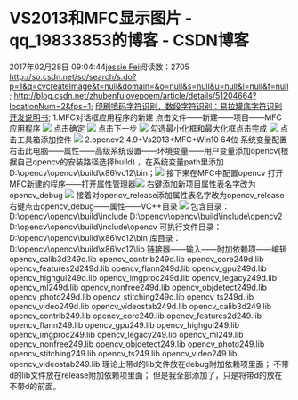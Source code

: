 # VS2013和MFC显示图片 - qq_19833853的博客 - CSDN博客
2017年02月28日 09:04:44[jessie Fei](https://me.csdn.net/qq_19833853)阅读数：2705
http://so.csdn.net/so/search/s.do?p=1&q=cvcreateImage&t=null&domain=&o=null&s=null&u=null&l=null&f=null;
http://blog.csdn.net/zhubenfulovepoem/article/details/51204664?locationNum=2&fps=1;
[印刷喷码字符识别，数段字符识别：易拉罐底字符识别开发说明书](http://blog.csdn.net/zhubenfulovepoem/article/details/51204664);
1.MFC对话框应用程序的新建
点击文件——新建——项目——MFC应用程序
![](https://img-blog.csdn.net/20170228091439294?watermark/2/text/aHR0cDovL2Jsb2cuY3Nkbi5uZXQvcXFfMTk4MzM4NTM=/font/5a6L5L2T/fontsize/400/fill/I0JBQkFCMA==/dissolve/70/gravity/Center)
点击确定
![](https://img-blog.csdn.net/20170228091604481?watermark/2/text/aHR0cDovL2Jsb2cuY3Nkbi5uZXQvcXFfMTk4MzM4NTM=/font/5a6L5L2T/fontsize/400/fill/I0JBQkFCMA==/dissolve/70/gravity/Center)
点击下一步
![](https://img-blog.csdn.net/20170228091939531?watermark/2/text/aHR0cDovL2Jsb2cuY3Nkbi5uZXQvcXFfMTk4MzM4NTM=/font/5a6L5L2T/fontsize/400/fill/I0JBQkFCMA==/dissolve/70/gravity/Center)
勾选最小化框和最大化框点击完成
![](https://img-blog.csdn.net/20170228092035938?watermark/2/text/aHR0cDovL2Jsb2cuY3Nkbi5uZXQvcXFfMTk4MzM4NTM=/font/5a6L5L2T/fontsize/400/fill/I0JBQkFCMA==/dissolve/70/gravity/Center)
点击工具箱添加控件
![](https://img-blog.csdn.net/20170228092130063?watermark/2/text/aHR0cDovL2Jsb2cuY3Nkbi5uZXQvcXFfMTk4MzM4NTM=/font/5a6L5L2T/fontsize/400/fill/I0JBQkFCMA==/dissolve/70/gravity/Center)
2.opencv2.4.9+Vs2013+MFC+Win10 64位
系统变量配置
右击此电脑——属性——高级系统设置——环境变量——用户变量添加opencv(根据自己opencv的安装路径选择build) ，在系统变量path里添加D:\opencv\opencv\build\x86\vc12\bin；![](https://img-blog.csdn.net/20170228093841482?watermark/2/text/aHR0cDovL2Jsb2cuY3Nkbi5uZXQvcXFfMTk4MzM4NTM=/font/5a6L5L2T/fontsize/400/fill/I0JBQkFCMA==/dissolve/70/gravity/Center)
接下来在MFC中配置opencv
打开MFC新建的程序——打开属性管理器![](https://img-blog.csdn.net/20170228094828355?watermark/2/text/aHR0cDovL2Jsb2cuY3Nkbi5uZXQvcXFfMTk4MzM4NTM=/font/5a6L5L2T/fontsize/400/fill/I0JBQkFCMA==/dissolve/70/gravity/Center)
右键添加新项目属性表名字改为opencv_debug
![](https://img-blog.csdn.net/20170228095244468?watermark/2/text/aHR0cDovL2Jsb2cuY3Nkbi5uZXQvcXFfMTk4MzM4NTM=/font/5a6L5L2T/fontsize/400/fill/I0JBQkFCMA==/dissolve/70/gravity/Center)
接着对opencv_release添加属性表名字改为opencv_release
右键点击opencv_debug——属性——VC++目录
![](https://img-blog.csdn.net/20170228095900002?watermark/2/text/aHR0cDovL2Jsb2cuY3Nkbi5uZXQvcXFfMTk4MzM4NTM=/font/5a6L5L2T/fontsize/400/fill/I0JBQkFCMA==/dissolve/70/gravity/Center)
包含目录：D:\opencv\opencv\build\include
D:\opencv\opencv\build\include\opencv2
D:\opencv\opencv\build\include\opencv
可执行文件目录：
D:\opencv\opencv\build\x86\vc12\bin
库目录：
D:\opencv\opencv\build\x86\vc12\lib
链接器——输入——附加依赖项——编辑
opencv_calib3d249d.lib
opencv_contrib249d.lib
opencv_core249d.lib
opencv_features2d249d.lib
opencv_flann249d.lib
opencv_gpu249d.lib
opencv_highgui249d.lib
opencv_imgproc249d.lib
opencv_legacy249d.lib
opencv_ml249d.lib
opencv_nonfree249d.lib
opencv_objdetect249d.lib
opencv_photo249d.lib
opencv_stitching249d.lib
opencv_ts249d.lib
opencv_video249d.lib
opencv_videostab249d.lib
opencv_calib3d249.lib
opencv_contrib249.lib
opencv_core249.lib
opencv_features2d249.lib
opencv_flann249.lib
opencv_gpu249.lib
opencv_highgui249.lib
opencv_imgproc249.lib
opencv_legacy249.lib
opencv_ml249.lib
opencv_nonfree249.lib
opencv_objdetect249.lib
opencv_photo249.lib
opencv_stitching249.lib
opencv_ts249.lib
opencv_video249.lib
opencv_videostab249.lib
理论上带d的lib文件放在debug附加依赖项里面；
不带d的lib文件放在release附加依赖项里面；
但是我全部添加了，只是将带d的放在不带d的前面。
